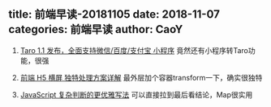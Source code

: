 title: 前端早读-20181105
date: 2018-11-07
categories: 前端早读
author: CaoY
---

1. [Taro 1.1 发布，全面支持微信/百度/支付宝 小程序](https://juejin.im/post/5be179b9f265da613d7b89ec)
竟然还有小程序转Taro功能，很强

2. [前端 H5 横屏 独特处理方案详解](https://juejin.im/post/5be2403df265da616b102e23)
最外层加个容器transform一下，确实很独特

3. [JavaScript 复杂判断的更优雅写法](https://juejin.im/post/5bdfef86e51d453bf8051bf8)
可以直接拉到最后看结论，Map很实用